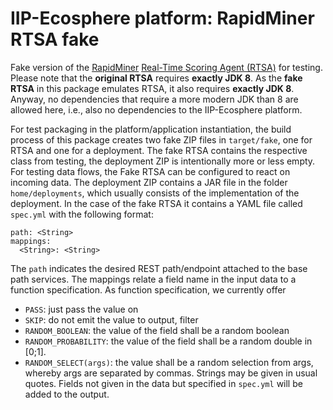 # IIP-Ecosphere platform: RapidMiner RTSA fake

Fake version of the [RapidMiner](https://rapidminer.com) [Real-Time Scoring Agent (RTSA)](https://docs.rapidminer.com/latest/scoring-agent/install/) for testing. Please note that the **original RTSA** requires **exactly JDK 8**. As the **fake RTSA** in this package emulates RTSA, it also requires **exactly JDK 8**. Anyway, no dependencies that require a more modern JDK than 8 are allowed here, i.e., also no dependencies to the IIP-Ecosphere platform.

For test packaging in the platform/application instantiation, the build process of this package creates two fake ZIP files in `target/fake`, one for RTSA and one for a deployment. The fake RTSA contains the respective class from testing, the deployment ZIP is intentionally more or less empty. For testing data flows, the Fake RTSA can be configured to react on incoming data. The deployment ZIP contains a JAR file in the folder `home/deployments`, which usually consists of the implementation of the deployment. In the case of the fake RTSA it contains a YAML file called `spec.yml` with the following format:

    path: <String>
    mappings:
      <String>: <String>

The `path` indicates the desired REST path/endpoint attached to the base path services. The mappings relate a field name in the input data to a function specification. As function specification, we currently offer 
- `PASS`: just pass the value on
- `SKIP`: do not emit the value to output, filter
- `RANDOM_BOOLEAN`: the value of the field shall be a random boolean
- `RANDOM_PROBABILITY`: the value of the field shall be a random double in [0;1]. 
- `RANDOM_SELECT(args)`: the value shall be a random selection from args, whereby args are separated by commas. Strings may be given in usual quotes.
Fields not given in the data but specified in `spec.yml` will be added to the output. 
